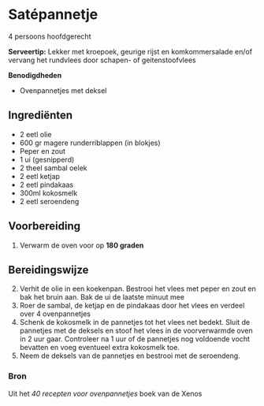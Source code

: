 # Satépannetje

4 persoons hoofdgerecht

**Serveertip:** Lekker met kroepoek, geurige rijst en komkommersalade en/of vervang het rundvlees door schapen- of geitenstoofvlees

**Benodigdheden**

- Ovenpannetjes met deksel

## Ingrediënten

- 2 eetl olie
- 600 gr magere runderriblappen (in blokjes)
- Peper en zout
- 1 ui (gesnipperd)
- 2 theel sambal oelek
- 2 eetl ketjap
- 2 eetl pindakaas
- 300ml kokosmelk
- 2 eetl seroendeng

## Voorbereiding

1. Verwarm de oven voor op **180 graden**

## Bereidingswijze

2. Verhit de olie in een koekenpan. Bestrooi het vlees met peper en zout en bak het bruin aan. Bak de ui de laatste minuut mee
3. Roer de sambal, de ketjap en de pindakaas door het vlees en verdeel over 4 ovenpannetjes
4. Schenk de kokosmelk in de pannetjes tot het vlees net bedekt. Sluit de pannetjes met de deksels en stoof het vlees in de voorverwarmde oven in 2 uur gaar. Controleer na 1 uur of de pannetjes nog voldoende vocht bevatten en voeg eventueel extra kokosmelk toe.
5. Neem de deksels van de pannetjes en bestrooi met de seroendeng.

### Bron

Uit het _40 recepten voor ovenpannetjes_ boek van de Xenos
